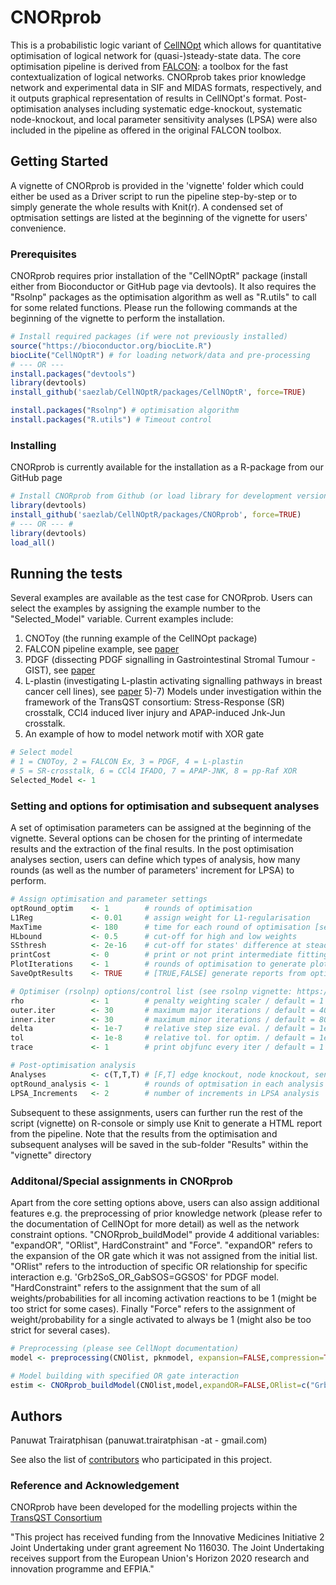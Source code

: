# CNORprob

This is a probabilistic logic variant of [CellNOpt](https://www.bioconductor.org/packages/release/bioc/html/CNORode.html) which allows for quantitative optimisation of logical network for (quasi-)steady-state data. The core optimisation pipeline is derived from [FALCON](https://github.com/sysbiolux/FALCON): a toolbox for the fast contextualization of logical networks. CNORprob takes prior knowledge network and experimental data in SIF and MIDAS formats, respectively, and it outputs graphical representation of results in CellNOpt's format. Post-optimisation analyses including systematic edge-knockout, systematic node-knockout, and local parameter sensitivity analyses (LPSA) were also included in the pipeline as offered in the original FALCON toolbox. 

## Getting Started

A vignette of CNORprob is provided in the 'vignette' folder which could either be used as a Driver script to run the pipeline step-by-step or to simply generate the whole results with Knit(r). A condensed set of optmisation settings are listed at the beginning of the vignette for users' convenience.

### Prerequisites

CNORprob requires prior installation of the "CellNOptR" package (install either from Bioconductor or GitHub page via devtools). It also requires the "Rsolnp" packages as the optimisation algorithm as well as "R.utils" to call for some related functions. Please run the following commands at the beginning of the vignette to perform the installation.

```R
# Install required packages (if were not previously installed)
source("https://bioconductor.org/biocLite.R")
biocLite("CellNOptR") # for loading network/data and pre-processing
# --- OR ---
install.packages("devtools")
library(devtools)
install_github('saezlab/CellNOptR/packages/CellNOptR', force=TRUE)

install.packages("Rsolnp") # optimisation algorithm
install.packages("R.utils") # Timeout control

```

### Installing

CNORprob is currently available for the installation as a R-package from our GitHub page

```R
# Install CNORprob from Github (or load library for development version)
library(devtools)
install_github('saezlab/CellNOptR/packages/CNORprob', force=TRUE)
# --- OR --- #
library(devtools)
load_all()
```

## Running the tests

Several examples are available as the test case for CNORprob. Users can select the examples by assigning the example number to the "Selected_Model" variable. Current examples include: 
1) CNOToy (the running example of the CellNOpt package)
2) FALCON pipeline example, see [paper](https://academic.oup.com/bioinformatics/article/33/21/3431/3897376)
3) PDGF (dissecting PDGF signalling in Gastrointestinal Stromal Tumour - GIST), see [paper](http://journals.plos.org/plosone/article?id=10.1371/journal.pone.0156223)
4) L-plastin (investigating L-plastin activating signalling pathways in breast cancer cell lines), see [paper](http://www.fasebj.org/content/30/3/1218.long)
5)-7) Models under investigation within the framework of the TransQST consortium: Stress-Response (SR) crosstalk, CCl4 induced liver injury and APAP-induced Jnk-Jun crosstalk.
8) An example of how to model network motif with XOR gate 

```R
# Select model
# 1 = CNOToy, 2 = FALCON Ex, 3 = PDGF, 4 = L-plastin
# 5 = SR-crosstalk, 6 = CCl4 IFADO, 7 = APAP-JNK, 8 = pp-Raf XOR
Selected_Model <- 1
```

### Setting and options for optimisation and subsequent analyses 

A set of optimisation parameters can be assigned at the beginning of the vignette. Several options can be chosen for the printing of intermedate results and the extraction of the final results. In the post optimisation analyses section, users can define which types of analysis, how many rounds (as well as the number of parameters' increment for LPSA) to perform.

```R
# Assign optimisation and parameter settings
optRound_optim    <- 1        # rounds of optimisation
L1Reg             <- 0.01     # assign weight for L1-regularisation
MaxTime           <- 180      # time for each round of optimisation [seconds]
HLbound           <- 0.5      # cut-off for high and low weights
SSthresh          <- 2e-16    # cut-off for states' difference at steady-state
printCost         <- 0        # print or not print intermediate fitting cost [0,1]
PlotIterations    <- 1        # rounds of optimisation to generate plots
SaveOptResults    <- TRUE     # [TRUE,FALSE] generate reports from optimisation

# Optimiser (rsolnp) options/control list (see rsolnp vignette: https://cran.r-project.org/web/packages/Rsolnp/Rsolnp.pdf)
rho               <- 1        # penalty weighting scaler / default = 1
outer.iter        <- 30       # maximum major iterations / default = 400
inner.iter        <- 30       # maximum minor iterations / default = 800
delta             <- 1e-7     # relative step size eval. / default = 1e-7
tol               <- 1e-8     # relative tol. for optim. / default = 1e-8
trace             <- 1        # print objfunc every iter / default = 1

# Post-optimisation analysis
Analyses          <- c(T,T,T) # [F,T] edge knockout, node knockout, sensitivity analysis
optRound_analysis <- 1        # rounds of optmisation in each analysis
LPSA_Increments   <- 2        # number of increments in LPSA analysis
```

Subsequent to these assignments, users can further run the rest of the script (vignette) on R-console or simply use Knit to generate a HTML report from the pipeline. Note that the results from the optimisation and subsequent analyses will be saved in the sub-folder "Results" within the "vignette" directory

### Additonal/Special assignments in CNORprob

Apart from the core setting options above, users can also assign additional features e.g. the preprocessing of prior knowledge network (please refer to the documentation of CellNOpt for more detail) as well as the network constraint options. "CNORprob_buildModel" provide 4 additional variables: "expandOR", "ORlist", HardConstraint" and "Force". "expandOR" refers to the expansion of the OR gate which it was not assigned from the initial list. "ORlist" refers to the introduction of specific OR relationship for specific interaction e.g. 'Grb2SoS_OR_GabSOS=GGSOS' for PDGF model. "HardConstraint" refers to the assignment that the sum of all weights/probabilities for all incoming activation reactions to be 1 (might be too strict for some cases). Finally "Force" refers to the assignment of weight/probability for a single activated to always be 1 (might also be too strict for several cases).

```R
# Preprocessing (please see CellNopt documentation)
model <- preprocessing(CNOlist, pknmodel, expansion=FALSE,compression=TRUE, cutNONC=TRUE, verbose=FALSE)

# Model building with specified OR gate interaction
estim <- CNORprob_buildModel(CNOlist,model,expandOR=FALSE,ORlist=c("Grb2SOS_OR_GabSOS=GGSOS"),HardConstraint=TRUE,Force=TRUE,L1Reg=L1Reg,HLbound=HLbound,SSthresh=SSthresh,PlotIterations=PlotIterations,rsolnp_options=rsolnp_options)
```

## Authors

Panuwat Trairatphisan (panuwat.trairatphisan -at - gmail.com)

See also the list of [contributors](https://github.com/saezlab/CNORprob/contributors) who participated in this project.

### Reference and Acknowledgement

CNORprob have been developed for the modelling projects within the [TransQST Consortium](https://transqst.org)

"This project has received funding from the Innovative Medicines Initiative 2 Joint Undertaking under grant agreement No 116030. The Joint Undertaking receives support from the European Union's Horizon 2020 research and innovation programme and EFPIA."
